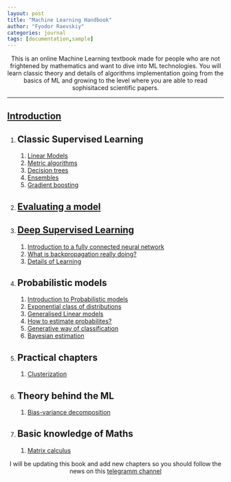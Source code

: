 ```yaml
---
layout: post
title: "Machine Learning Handbook"
author: "Fyodor Raevskiy"
categories: journal
tags: [documentation,sample]
---
```


<center>This is an online Machine Learning textbook made for people who are not frightened by mathematics and want to dive into ML technologies. You will learn classic theory and details of algorithms implementation going from the basics of ML and growing to the level where you are able to read sophisitaced scientific papers.</center>
<hr>

## [Introduction](Introduction.md)

1. ## Classic Supervised Learning
   1. [Linear Models](LinearModels.md) 
   2. [Metric algorithms](MetricAlgorithms.md)
   3. [Decision trees](Desicion-Trees.md)
   4. [Ensembles](Ensembles.md)
   5. [Gradient boosting](Gradient-boosting.md)
2. ## [Evaluating a model](evaluating-model.md)
3. ## [Deep Supervised Learning](deepLearning.md)
   1.  [Introduction to a fully connected neural network](perceptron.md)
   2.  [What is backpropagation really doing?](backpropagation.md)
   3.  [Details of Learning](detailsOfLearning.md)
4. ## Probabilistic models
   1. [Introduction to Probabilistic models](probabilistic-models.md)
   2. [Exponential class of distributions](exponent.md)
   3. [Generalised Linear models](generalLinModel.md)
   4. [How to estimate probabilites?](howtoProbabil.md)
   5. [Generative way of classification](generativemethod.md)
   6. [Bayesian estimation](Bayesian-estimation.md)
5. ## Practical chapters
   1. [Clusterization](Clusterization.md)
6. ## Theory behind the ML
   1. [Bias-variance decomposition](bvDecomposition.md)
7. ## Basic knowledge of Maths 
   1. [Matrix calculus](matrixCalc.md)


<center>I will be updating this book and add new chapters so you should follow the news on this <a href="https://t.me/+Y93ppaidWEoyYWNi">telegramm channel</a> </center>